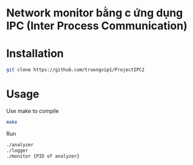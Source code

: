 # Network monitor bằng c ứng dụng IPC (Inter Process Communication)

# Installation
```bash
git clone https://github.com/truongvip1/ProjectIPC2
```
# Usage
Use make to compile 
```bash
make
```
Run 
```bash
./analyzer
./logger
./monitor {PID of analyzer} 
```



